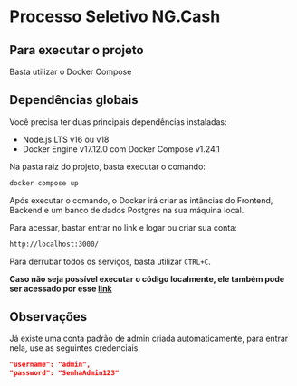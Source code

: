 # Processo Seletivo NG.Cash

## Para executar o projeto

Basta utilizar o Docker Compose

## Dependências globais

Você precisa ter duas principais dependências instaladas:

- Node.js LTS v16 ou v18
- Docker Engine v17.12.0 com Docker Compose v1.24.1

Na pasta raiz do projeto, basta executar o comando:

```bash
docker compose up
```

Após executar o comando, o Docker irá criar as intâncias do Frontend, Backend e um banco de dados Postgres na sua máquina local.

Para acessar, bastar entrar no link e logar ou criar sua conta:

```bash
http://localhost:3000/
```

Para derrubar todos os serviços, basta utilizar `CTRL+C`.

**Caso não seja possível executar o código localmente, ele também pode ser acessado por esse [link](https://ngcash-client-production.up.railway.app/)**

## Observações

Já existe uma conta padrão de admin criada automaticamente, para entrar nela, use as seguintes credenciais:

```json
"username": "admin",
"password": "SenhaAdmin123"
```
